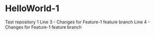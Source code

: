 # HelloWorld-1
Test repository 1
Line 3 - Changes for Feature-1 feature branch
Line 4 - Changes for Feature-1 feature branch
